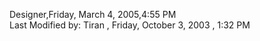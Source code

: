﻿Designer,Friday, March 4, 2005,4:55 PM  Last Modified by: Tiran , Friday, October 3, 2003 , 1:32 PM